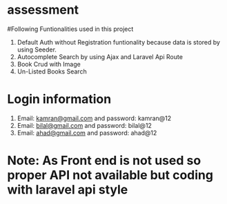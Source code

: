 # assessment
#Following Funtionalities used in this project
1) Default Auth without Registration funtionality because data is stored by using Seeder.
2) Autocomplete Search by using Ajax and Laravel Api Route 
3) Book Crud with Image
4) Un-Listed Books Search 
# Login information
1) Email: kamran@gmail.com and password: kamran@12
2) Email: bilal@gmail.com and password: bilal@12
3) Email: ahad@gmail.com and password: ahad@12
# Note: As Front end is not used so proper API not available but coding with laravel api style
